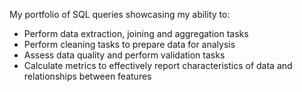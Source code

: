 My portfolio of SQL queries showcasing my ability to:

- Perform data extraction, joining and aggregation tasks
- Perform cleaning tasks to prepare data for analysis
- Assess data quality and perform validation tasks
- Calculate metrics to effectively report characteristics of data and relationships between features
